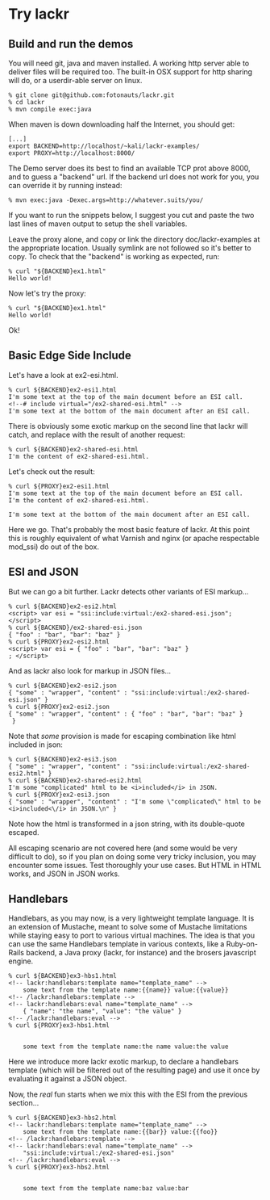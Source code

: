Try lackr
=========

Build and run the demos
-----------------------

You will need git, java and maven installed. A working http server able to deliver files
will be required too. The built-in OSX support for http sharing will do, or a userdir-able
server on linux.

```
% git clone git@github.com:fotonauts/lackr.git
% cd lackr
% mvn compile exec:java
```

When maven is down downloading half the Internet, you should get:

```
[...]
export BACKEND=http://localhost/~kali/lackr-examples/
export PROXY=http://localhost:8000/
```

The Demo server does its best to find an available TCP prot above 8000, and to
guess a "backend" url. If the backend url does not work for you, you can override it by running instead:

```
% mvn exec:java -Dexec.args=http://whatever.suits/you/
```

If you want to run the snippets below, I suggest you cut and paste the two last
lines of maven output to setup the shell variables.

Leave the proxy alone, and copy or link the directory doc/lackr-examples at the appropriate
location. Usually symlink are not followed so it's better to copy. 
To check that the "backend" is working as expected, run:

```
% curl "${BACKEND}ex1.html"
Hello world!
```

Now let's try the proxy:

```
% curl "${BACKEND}ex1.html"
Hello world!
```

Ok!

Basic Edge Side Include
-----------------------

Let's have a look at ex2-esi.html.

```
% curl ${BACKEND}ex2-esi1.html
I'm some text at the top of the main document before an ESI call.
<!--# include virtual="/ex2-shared-esi.html" -->
I'm some text at the bottom of the main document after an ESI call.
```

There is obviously some exotic markup on the second line that lackr will catch, and 
replace with the result of another request:

```
% curl ${BACKEND}ex2-shared-esi.html
I'm the content of ex2-shared-esi.html.
```

Let's check out the result:

```
% curl ${PROXY}ex2-esi1.html
I'm some text at the top of the main document before an ESI call.
I'm the content of ex2-shared-esi.html.

I'm some text at the bottom of the main document after an ESI call.
```

Here we go. That's probably the most basic feature of lackr. At this point this is roughly
equivalent of what Varnish and nginx (or apache respectable mod_ssi) do out of the box.

ESI and JSON
------------

But we can go a bit further. Lackr detects other variants of ESI markup...

```
% curl ${BACKEND}ex2-esi2.html
<script> var esi = "ssi:include:virtual:/ex2-shared-esi.json"; </script>
% curl ${BACKEND}/ex2-shared-esi.json
{ "foo" : "bar", "bar": "baz" }
% curl ${PROXY}ex2-esi2.html
<script> var esi = { "foo" : "bar", "bar": "baz" }
; </script>
```

And as lackr also look for markup in JSON files...

```
% curl ${BACKEND}ex2-esi2.json
{ "some" : "wrapper", "content" : "ssi:include:virtual:/ex2-shared-esi.json" }
% curl ${PROXY}ex2-esi2.json
{ "some" : "wrapper", "content" : { "foo" : "bar", "bar": "baz" }
 }
```

Note that _some_ provision is made for escaping combination like html included in json:

```
% curl ${BACKEND}ex2-esi3.json
{ "some" : "wrapper", "content" : "ssi:include:virtual:/ex2-shared-esi2.html" }
% curl ${BACKEND}ex2-shared-esi2.html
I'm some "complicated" html to be <i>included</i> in JSON.
% curl ${PROXY}ex2-esi3.json
{ "some" : "wrapper", "content" : "I'm some \"complicated\" html to be <i>included<\/i> in JSON.\n" }
```

Note how the html is transformed in a json string, with its double-quote escaped.

All escaping scenario are not covered here (and some would be very difficult to do), 
so if you plan on doing some very tricky inclusion, you may encounter some issues.
Test thoroughly your use cases. But HTML in HTML works, and JSON in JSON works.

Handlebars
----------

Handlebars, as you may now, is a very lightweight template language. It is an extension
of Mustache, meant to solve some of Mustache limitations while staying easy to 
port to various virtual machines. The idea is that you can use the same Handlebars
template in various contexts, like a Ruby-on-Rails backend, a Java proxy (lackr, for
instance) and the brosers javascript engine.

```
% curl ${BACKEND}ex3-hbs1.html
<!-- lackr:handlebars:template name="template_name" -->
    some text from the template name:{{name}} value:{{value}}
<!-- /lackr:handlebars:template -->
<!-- lackr:handlebars:eval name="template_name" -->
    { "name": "the name", "value": "the value" }
<!-- /lackr:handlebars:eval -->
% curl ${PROXY}ex3-hbs1.html


    some text from the template name:the name value:the value

```

Here we introduce more lackr exotic markup, to declare a handlebars template (which will
be filtered out of the resulting page) and use it once by evaluating it against a JSON
object.

Now, the *real* fun starts when we mix this with the ESI from the previous section...

```
% curl ${BACKEND}ex3-hbs2.html
<!-- lackr:handlebars:template name="template_name" -->
    some text from the template name:{{bar}} value:{{foo}}
<!-- /lackr:handlebars:template -->
<!-- lackr:handlebars:eval name="template_name" -->
    "ssi:include:virtual:/ex2-shared-esi.json"
<!-- /lackr:handlebars:eval -->
% curl ${PROXY}ex3-hbs2.html


    some text from the template name:baz value:bar
```
